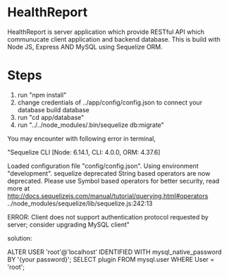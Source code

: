 # HealthReport

HealthReport is server application which provide RESTful API which communucate client application and backend database. This is build with Node JS, Express AND MySQL using Sequelize ORM. 

# Steps
1. run "npm install"
2. change credentials of ../app/config/config.json to connect your database
build database
3. run "cd app/database"
4. run "../../node_modules/.bin/sequelize db:migrate"

You may encounter with following error in terminal,

"Sequelize CLI [Node: 6.14.1, CLI: 4.0.0, ORM: 4.37.6]

Loaded configuration file "config/config.json".
Using environment "development".
sequelize deprecated String based operators are now deprecated. Please use Symbol based operators for better security, read more at http://docs.sequelizejs.com/manual/tutorial/querying.html#operators ../node_modules/sequelize/lib/sequelize.js:242:13

ERROR: Client does not support authentication protocol requested by server; consider upgrading MySQL client"


solution:

ALTER USER 'root'@'localhost' IDENTIFIED WITH mysql_native_password BY '{your password}';
SELECT plugin FROM mysql.user WHERE User = 'root';

